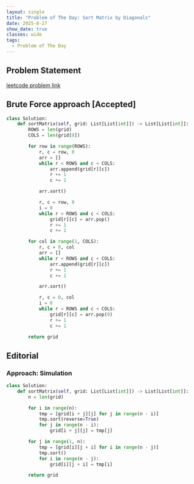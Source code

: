 ```yaml
---
layout: single
title: "Problem of The Day: Sort Matrix by Diagonals"
date: 2025-8-27
show_date: true
classes: wide
tags:
  - Problem of The Day
---
```


## Problem Statement

[leetcode problem link](https://leetcode.com/problems/sort-matrix-by-diagonals/description/?envType=daily-question&envId=2025-08-28)

## Brute Force approach [Accepted]

```python
class Solution:
    def sortMatrix(self, grid: List[List[int]]) -> List[List[int]]:
        ROWS = len(grid)
        COLS = len(grid[0])

        for row in range(ROWS):
            r, c = row, 0
            arr = []
            while r < ROWS and c < COLS:
                arr.append(grid[r][c])
                r += 1
                c += 1

            arr.sort()

            r, c = row, 0
            i = 0
            while r < ROWS and c < COLS:
                grid[r][c] = arr.pop()
                r += 1
                c += 1

        for col in range(1, COLS):
            r, c = 0, col
            arr = []
            while r < ROWS and c < COLS:
                arr.append(grid[r][c])
                r += 1
                c += 1

            arr.sort()

            r, c = 0, col
            i = 0
            while r < ROWS and c < COLS:
                grid[r][c] = arr.pop(0)
                r += 1
                c += 1

        return grid
```

## Editorial

### Approach: Simulation

```python
class Solution:
    def sortMatrix(self, grid: List[List[int]]) -> List[List[int]]:
        n = len(grid)

        for i in range(n):
            tmp = [grid[i + j][j] for j in range(n - i)]
            tmp.sort(reverse=True)
            for j in range(n - i):
                grid[i + j][j] = tmp[j]

        for j in range(1, n):
            tmp = [grid[i][j + i] for i in range(n - j)]
            tmp.sort()
            for i in range(n - j):
                grid[i][j + i] = tmp[i]

        return grid
```
